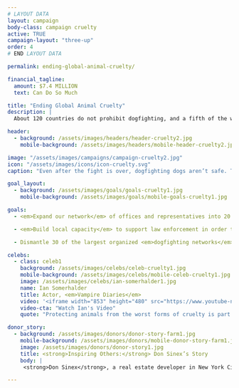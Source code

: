 ```yaml
---
# LAYOUT DATA
layout: campaign
body-class: campaign cruelty
active: TRUE
campaign-layout: "three-up"
order: 4
# END LAYOUT DATA

permalink: ending-global-animal-cruelty/

financial_tagline:
  amount: $7.4 MILLION
  text: Can Do So Much

title: "Ending Global Animal Cruelty"
description: |
  About 120 countries do not prohibit dogfighting, and a fifth of the world’s nations lack even a basic anti-cruelty statute. Many notorious U.S. dogfighting kingpins and kennels sell dogs internationally for fights in other countries. Building on our success at making dogfighting and malicious cruelty to animals a felony in all 50 states, we’ll export this successful approach internationally.

header:
  - background: /assets/images/headers/header-cruelty2.jpg
    mobile-background: /assets/images/headers/mobile-header-cruelty2.jpg

image: "/assets/images/campaigns/campaign-cruelty2.jpg"
icon: "/assets/images/icons/icon-cruelty.svg"
caption: "Even after the fight is over, dogfighting dogs aren’t safe. They sometimes die from their wounds or are killed if they lost the fight."

goal_layout:
  - background: /assets/images/goals/goals-cruelty1.jpg
    mobile-background: /assets/images/goals/mobile-goals-cruelty1.jpg

goals:
  - <em>Expand our network</em> of offices and representatives into 20 new countries with the gravest cruelty problems and the best opportunities to solve those problems.

  - <em>Build local capacity</em> to support law enforcement in order to ban dogfighting in 10 countries and reduce dogfighting by 15 percent in Costa Rica, the Philippines, Puerto Rico and South Africa, as measured by raids, arrests and dogfighting rings dismantled.

  - Dismantle 30 of the largest organized <em>dogfighting networks</em> in the United States.

celebs:
  - class: celeb1
    background: /assets/images/celebs/celeb-cruelty1.jpg
    mobile-background: /assets/images/celebs/mobile-celeb-cruelty1.jpg
    image: /assets/images/celebs/ian-somerhalder1.jpg
    name: Ian Somerhalder
    title: Actor, <em>Vampire Diaries</em>
    video: '<iframe width="853" height="480" src="https://www.youtube-nocookie.com/embed/v57boTG4HEk?rel=0" frameborder="0" allowfullscreen></iframe>'
    video-cta: "Watch Ian's Video"
    quote: "Protecting animals from the worst forms of cruelty is part of a civil society, and it’s time for every nation in the world to have that. You...can make it a reality."

donor_story:
  - background: /assets/images/donors/donor-story-farm1.jpg
    mobile-background: /assets/images/donors/mobile-donor-story-farm1.jpg
    image: /assets/images/donors/donor-story1.jpg
    title: <strong>Inspiring Others:</strong> Don Sinex’s Story
    body: |
     <strong>Don Sinex</strong>, a real estate developer in New York City and Vermont, inherited his compassion for all animals—and especially dogs—from his mother, and now he’s dedicated to eliminating animal cruelty. A longtime friend of The HSUS, Don has given generously to our programs to save animals from cruel situations such as puppy mills. In 2014, in partnership with Shoshi Fu and Devonwood Investors LLC, Don asked that his donation be used to customize a special vehicle for our Animal Rescue Team. In recognition of his gift, the customized truck and shelter trailer will be named Rescue Team Ranger and Rescue Team Chloe after his two beloved English springer spaniels. Don hopes that generous gifts like his will inspire others to support the lifesaving work of The HSUS.

---
```

